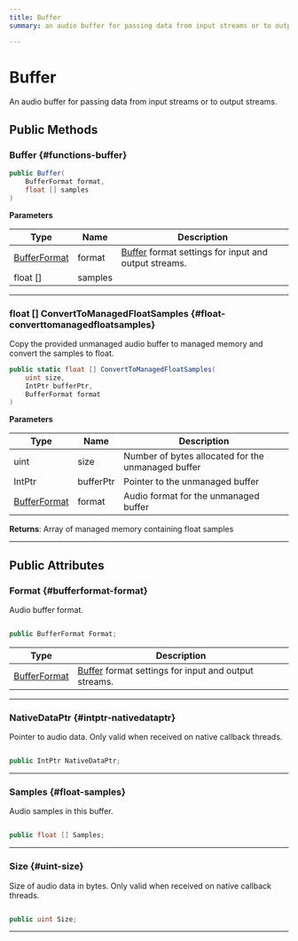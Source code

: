 ```yaml
---
title: Buffer
summary: an audio buffer for passing data from input streams or to output streams. 

---
```


# Buffer




An audio buffer for passing data from input streams or to output streams.   





## Public Methods

###  Buffer {#functions-buffer}

```csharp
public Buffer(
    BufferFormat format,
    float [] samples
)
```


**Parameters**

| Type | Name  | Description  | 
|--|--|--|
| [BufferFormat](/versioned_docs/version-22-May-2023/unity-api/api/UnityEngine.XR.MagicLeap/MLAudioOutput/UnityEngine.XR.MagicLeap.MLAudioOutput.BufferFormat.md) |format|[Buffer](/versioned_docs/version-22-May-2023/unity-api/api/UnityEngine.XR.MagicLeap/MLAudioOutput/UnityEngine.XR.MagicLeap.MLAudioOutput.Buffer.md) format settings for input and output streams. |
| float [] |samples||






-----------

### float [] ConvertToManagedFloatSamples {#float-converttomanagedfloatsamples}

Copy the provided unmanaged audio buffer to managed memory and convert the samples to float. 

```csharp
public static float [] ConvertToManagedFloatSamples(
    uint size,
    IntPtr bufferPtr,
    BufferFormat format
)
```


**Parameters**

| Type | Name  | Description  | 
|--|--|--|
| uint |size|Number of bytes allocated for the unmanaged buffer|
| IntPtr |bufferPtr|Pointer to the unmanaged buffer|
| [BufferFormat](/versioned_docs/version-22-May-2023/unity-api/api/UnityEngine.XR.MagicLeap/MLAudioOutput/UnityEngine.XR.MagicLeap.MLAudioOutput.BufferFormat.md) |format|Audio format for the unmanaged buffer|






**Returns**: Array of managed memory containing float samples



-----------

## Public Attributes

### Format {#bufferformat-format}

Audio buffer format. 

```csharp

public BufferFormat Format;

```

| Type | Description  | 
|--|--|
| [BufferFormat](/versioned_docs/version-22-May-2023/unity-api/api/UnityEngine.XR.MagicLeap/MLAudioOutput/UnityEngine.XR.MagicLeap.MLAudioOutput.BufferFormat.md) | [Buffer](/versioned_docs/version-22-May-2023/unity-api/api/UnityEngine.XR.MagicLeap/MLAudioOutput/UnityEngine.XR.MagicLeap.MLAudioOutput.Buffer.md) format settings for input and output streams.  |





-----------

### NativeDataPtr {#intptr-nativedataptr}

Pointer to audio data. Only valid when received on native callback threads. 

```csharp

public IntPtr NativeDataPtr;

```






-----------

### Samples {#float-samples}

Audio samples in this buffer. 

```csharp

public float [] Samples;

```






-----------

### Size {#uint-size}

Size of audio data in bytes. Only valid when received on native callback threads. 

```csharp

public uint Size;

```






-----------


